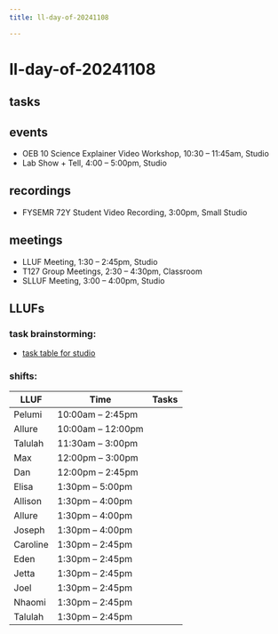 ```yaml
---
title: ll-day-of-20241108

---
```


# ll-day-of-20241108

## tasks

## events
* OEB 10 Science Explainer Video Workshop, 10:30 – 11:45am, Studio
* Lab Show + Tell, 4:00 – 5:00pm, Studio

## recordings
* FYSEMR 72Y Student Video Recording, 3:00pm, Small Studio

## meetings
* LLUF Meeting, 1:30 – 2:45pm, Studio
* T127 Group Meetings, 2:30 – 4:30pm, Classroom
* SLLUF Meeting, 3:00 – 4:00pm, Studio

## LLUFs
### task brainstorming:
* [task table for studio](link)

### shifts:

| LLUF      | Time           | Tasks            |
| --------- |----------------|------------------|
| Pelumi    | 10:00am – 2:45pm |                |
| Allure    | 10:00am – 12:00pm |               |
| Talulah   | 11:30am – 3:00pm |               |
| Max       | 12:00pm – 3:00pm |                |
| Dan       | 12:00pm – 2:45pm |                |
| Elisa     | 1:30pm – 5:00pm |                 |
| Allison   | 1:30pm – 4:00pm |                 |
| Allure    | 1:30pm – 4:00pm |                 |
| Joseph    | 1:30pm – 4:00pm |                 |
| Caroline  | 1:30pm – 2:45pm |                 |
| Eden      | 1:30pm – 2:45pm |                 |
| Jetta     | 1:30pm – 2:45pm |                 |
| Joel      | 1:30pm – 2:45pm |                 |
| Nhaomi    | 1:30pm – 2:45pm |                 |
| Talulah   | 1:30pm – 2:45pm |                 |
